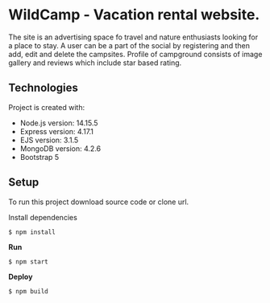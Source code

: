 # WildCamp - Vacation rental website.

The site is an advertising space fo travel and nature enthusiasts looking for a place to stay. 
A user can be a part of the social by registering and then add, edit and delete the campsites.
Profile of campground consists of image gallery and reviews which include star based rating.

## Technologies
Project is created with:

- Node.js version: 14.15.5
- Express version: 4.17.1
- EJS version: 3.1.5
- MongoDB version: 4.2.6
- Bootstrap 5

## Setup
To run this project download source code or clone url.

Install dependencies
```
$ npm install
```
**Run**
```
$ npm start
```
**Deploy**
```
$ npm build
```
